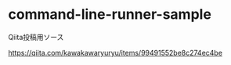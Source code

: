 # command-line-runner-sample
Qiita投稿用ソース

https://qiita.com/kawakawaryuryu/items/99491552be8c274ec4be
